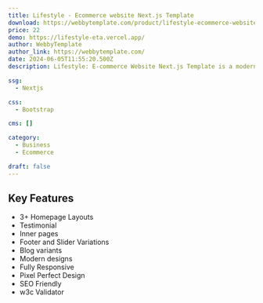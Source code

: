 ```yaml
---
title: Lifestyle - Ecommerce website Next.js Template
download: https://webbytemplate.com/product/lifestyle-ecommerce-website-nextjs-template 
price: 22
demo: https://lifestyle-eta.vercel.app/
author: WebbyTemplate
author_link: https://webbytemplate.com/
date: 2024-06-05T11:55:20.500Z
description: Lifestyle: E-commerce Website Next.js Template is a modern, fully responsive template designed for fashion and lifestyle online stores. Built with Next.js, it ensures fast loading times and optimized performance.

ssg: 
  - Nextjs

css: 
  - Bootstrap

cms: []

category:
  - Business
  - Ecommerce

draft: false
---
```


## Key Features

- 3+ Homepage Layouts
- Testimonial
- Inner pages
- Footer and Slider Variations
- Blog variants
- Modern designs
- Fully Responsive
- Pixel Perfect Design
- SEO Friendly
- w3c Validator
